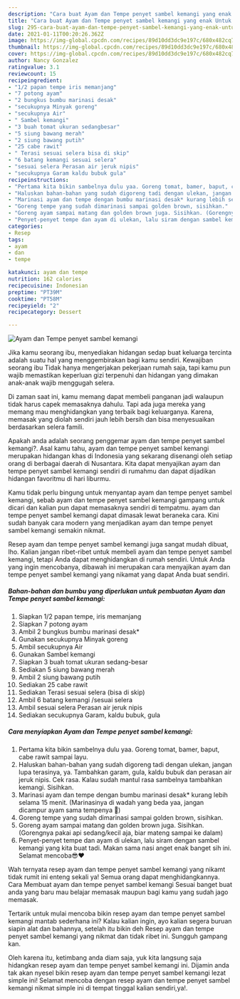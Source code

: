 ```yaml
---
description: "Cara buat Ayam dan Tempe penyet sambel kemangi yang enak Untuk Jualan"
title: "Cara buat Ayam dan Tempe penyet sambel kemangi yang enak Untuk Jualan"
slug: 295-cara-buat-ayam-dan-tempe-penyet-sambel-kemangi-yang-enak-untuk-jualan
date: 2021-01-11T00:20:26.362Z
image: https://img-global.cpcdn.com/recipes/89d10dd3dc9e197c/680x482cq70/ayam-dan-tempe-penyet-sambel-kemangi-foto-resep-utama.jpg
thumbnail: https://img-global.cpcdn.com/recipes/89d10dd3dc9e197c/680x482cq70/ayam-dan-tempe-penyet-sambel-kemangi-foto-resep-utama.jpg
cover: https://img-global.cpcdn.com/recipes/89d10dd3dc9e197c/680x482cq70/ayam-dan-tempe-penyet-sambel-kemangi-foto-resep-utama.jpg
author: Nancy Gonzalez
ratingvalue: 3.1
reviewcount: 15
recipeingredient:
- "1/2 papan tempe iris memanjang"
- "7 potong ayam"
- "2 bungkus bumbu marinasi desak"
- "secukupnya Minyak goreng"
- "secukupnya Air"
- " Sambel kemangi"
- "3 buah tomat ukuran sedangbesar"
- "5 siung bawang merah"
- "2 siung bawang putih"
- "25 cabe rawit"
- " Terasi sesuai selera bisa di skip"
- "6 batang kemangi sesuai selera"
- "sesuai selera Perasan air jeruk nipis"
- "secukupnya Garam kaldu bubuk gula"
recipeinstructions:
- "Pertama kita bikin sambelnya dulu yaa. Goreng tomat, bamer, baput, cabe rawit sampai layu."
- "Haluskan bahan-bahan yang sudah digoreng tadi dengan ulekan, jangan lupa terasinya, ya. Tambahkan garam, gula, kaldu bubuk dan perasan air jeruk nipis. Cek rasa. Kalau sudah mantul rasa sambelnya tambahkan kemangi. Sisihkan."
- "Marinasi ayam dan tempe dengan bumbu marinasi desak* kurang lebih selama 15 menit. (Marinasinya di wadah yang beda yaa, jangan dicampur ayam sama tempenya 🙈)"
- "Goreng tempe yang sudah dimarinasi sampai golden brown, sisihkan."
- "Goreng ayam sampai matang dan golden brown juga. Sisihkan. (Gorengnya pakai api sedang/kecil aja, biar mateng sampai ke dalam)"
- "Penyet-penyet tempe dan ayam di ulekan, lalu siram dengan sambel kemangi yang kita buat tadi. Makan sama nasi anget enak banget sih ini. Selamat mencoba😎❤️"
categories:
- Resep
tags:
- ayam
- dan
- tempe

katakunci: ayam dan tempe 
nutrition: 162 calories
recipecuisine: Indonesian
preptime: "PT39M"
cooktime: "PT58M"
recipeyield: "2"
recipecategory: Dessert

---
```



![Ayam dan Tempe penyet sambel kemangi](https://img-global.cpcdn.com/recipes/89d10dd3dc9e197c/680x482cq70/ayam-dan-tempe-penyet-sambel-kemangi-foto-resep-utama.jpg)

Jika kamu seorang ibu, menyediakan hidangan sedap buat keluarga tercinta adalah suatu hal yang menggembirakan bagi kamu sendiri. Kewajiban seorang ibu Tidak hanya mengerjakan pekerjaan rumah saja, tapi kamu pun wajib memastikan keperluan gizi terpenuhi dan hidangan yang dimakan anak-anak wajib menggugah selera.

Di zaman  saat ini, kamu memang dapat membeli panganan jadi walaupun tidak harus capek memasaknya dahulu. Tapi ada juga mereka yang memang mau menghidangkan yang terbaik bagi keluarganya. Karena, memasak yang diolah sendiri jauh lebih bersih dan bisa menyesuaikan berdasarkan selera famili. 



Apakah anda adalah seorang penggemar ayam dan tempe penyet sambel kemangi?. Asal kamu tahu, ayam dan tempe penyet sambel kemangi merupakan hidangan khas di Indonesia yang sekarang disenangi oleh setiap orang di berbagai daerah di Nusantara. Kita dapat menyajikan ayam dan tempe penyet sambel kemangi sendiri di rumahmu dan dapat dijadikan hidangan favoritmu di hari liburmu.

Kamu tidak perlu bingung untuk menyantap ayam dan tempe penyet sambel kemangi, sebab ayam dan tempe penyet sambel kemangi gampang untuk dicari dan kalian pun dapat memasaknya sendiri di tempatmu. ayam dan tempe penyet sambel kemangi dapat dimasak lewat beraneka cara. Kini sudah banyak cara modern yang menjadikan ayam dan tempe penyet sambel kemangi semakin nikmat.

Resep ayam dan tempe penyet sambel kemangi juga sangat mudah dibuat, lho. Kalian jangan ribet-ribet untuk membeli ayam dan tempe penyet sambel kemangi, tetapi Anda dapat menghidangkan di rumah sendiri. Untuk Anda yang ingin mencobanya, dibawah ini merupakan cara menyajikan ayam dan tempe penyet sambel kemangi yang nikamat yang dapat Anda buat sendiri.

<!--inarticleads1-->

##### Bahan-bahan dan bumbu yang diperlukan untuk pembuatan Ayam dan Tempe penyet sambel kemangi:

1. Siapkan 1/2 papan tempe, iris memanjang
1. Siapkan 7 potong ayam
1. Ambil 2 bungkus bumbu marinasi desak*
1. Gunakan secukupnya Minyak goreng
1. Ambil secukupnya Air
1. Gunakan  Sambel kemangi
1. Siapkan 3 buah tomat ukuran sedang-besar
1. Sediakan 5 siung bawang merah
1. Ambil 2 siung bawang putih
1. Sediakan 25 cabe rawit
1. Sediakan  Terasi sesuai selera (bisa di skip)
1. Ambil 6 batang kemangi /sesuai selera
1. Ambil sesuai selera Perasan air jeruk nipis
1. Sediakan secukupnya Garam, kaldu bubuk, gula




<!--inarticleads2-->

##### Cara menyiapkan Ayam dan Tempe penyet sambel kemangi:

1. Pertama kita bikin sambelnya dulu yaa. Goreng tomat, bamer, baput, cabe rawit sampai layu.
1. Haluskan bahan-bahan yang sudah digoreng tadi dengan ulekan, jangan lupa terasinya, ya. Tambahkan garam, gula, kaldu bubuk dan perasan air jeruk nipis. Cek rasa. Kalau sudah mantul rasa sambelnya tambahkan kemangi. Sisihkan.
1. Marinasi ayam dan tempe dengan bumbu marinasi desak* kurang lebih selama 15 menit. (Marinasinya di wadah yang beda yaa, jangan dicampur ayam sama tempenya 🙈)
1. Goreng tempe yang sudah dimarinasi sampai golden brown, sisihkan.
1. Goreng ayam sampai matang dan golden brown juga. Sisihkan. (Gorengnya pakai api sedang/kecil aja, biar mateng sampai ke dalam)
1. Penyet-penyet tempe dan ayam di ulekan, lalu siram dengan sambel kemangi yang kita buat tadi. Makan sama nasi anget enak banget sih ini. Selamat mencoba😎❤️




Wah ternyata resep ayam dan tempe penyet sambel kemangi yang nikamt tidak rumit ini enteng sekali ya! Semua orang dapat menghidangkannya. Cara Membuat ayam dan tempe penyet sambel kemangi Sesuai banget buat anda yang baru mau belajar memasak maupun bagi kamu yang sudah jago memasak.

Tertarik untuk mulai mencoba bikin resep ayam dan tempe penyet sambel kemangi mantab sederhana ini? Kalau kalian ingin, ayo kalian segera buruan siapin alat dan bahannya, setelah itu bikin deh Resep ayam dan tempe penyet sambel kemangi yang nikmat dan tidak ribet ini. Sungguh gampang kan. 

Oleh karena itu, ketimbang anda diam saja, yuk kita langsung saja hidangkan resep ayam dan tempe penyet sambel kemangi ini. Dijamin anda tak akan nyesel bikin resep ayam dan tempe penyet sambel kemangi lezat simple ini! Selamat mencoba dengan resep ayam dan tempe penyet sambel kemangi nikmat simple ini di tempat tinggal kalian sendiri,ya!.

